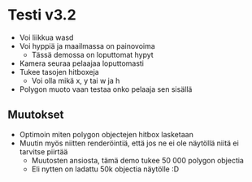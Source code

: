 # Testi v3.2
- Voi liikkua wasd
- Voi hyppiä ja maailmassa on painovoima
	- Tässä demossa on loputtomat hypyt
- Kamera seuraa pelaajaa loputtomasti
- Tukee tasojen hitboxeja
	- Voi olla mikä x, y tai w ja h
- Polygon muoto vaan testaa onko pelaaja sen sisällä

## Muutokset
- Optimoin miten polygon objectejen hitbox lasketaan
- Muutin myös niitten renderöintiä, että jos ne ei ole näytöllä niitä ei tarvitse piirtää
	- Muutosten ansiosta, tämä demo tukee 50 000 polygon objectia
	- Eli nytten on ladattu 50k objectia näytölle :D